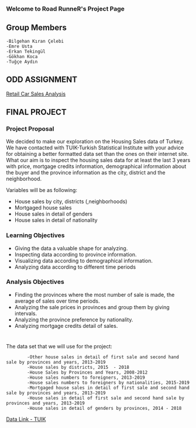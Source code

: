 ### Welcome to Road RunneR's Project Page 

## Group Members 
    -Bilgehan Kıran Çelebi
    -Emre Usta
    -Erkan Tekingül
    -Gökhan Koca
    -Tuğçe Aydın
    
## ODD ASSIGNMENT

[Retail Car Sales Analysis](ODD_Assignment.html)

## FINAL PROJECT 

### Project Proposal

We decided to make our exploration on the Housing Sales data of Turkey. We have contacted with TUIK-Turkish Statistical Institute with your advice for obtaining a better formatted data set than the ones on their internet site.  
What our aim is to inspect the housing sales data for at least the last 3 years with price, mortgage credits information, demographical information about the buyer and the province information as the city, district and the neighborhood.    

Variables will be as following:
- House sales by city, districts (,neighborhoods)
- Mortgaged house sales 
- House sales in detail of genders
- House sales in detail of nationality

### Learning Objectives
- Giving the data a valuable shape for analyzing.
- Inspecting data according to  province information.
- Visualizing data according to  demographical information.
- Analyzing data according to different time periods 

### Analysis Objectives
- Finding the provinces where the most number of sale is made, the average of sales over time periods.
- Analyzing the sale prices in provinces and group them by giving intervals.
- Analyzing the province preference by nationality. 
- Analyzing mortgage credits detail of sales.
   
#
The data set that we will use for the project: 

            -Other house sales in detail of first sale and second hand sale by provinces and years, 2013-2019 
            -House sales by districts, 2015  - 2018 
            -House Sales by Provinces and Years, 2008-2012
            -House sales numbers to foreigners, 2013-2019
            -House sales numbers to foreigners by nationalities, 2015-2019
            -Mortgaged house sales in detail of first sale and second hand sale by provinces and years, 2013-2019
            -House sales in detail of first sale and second hand sale by provinces and years, 2013-2019
            -House sales in detail of genders by provinces, 2014 - 2018 
  
  [Data Link - TUIK ](http://www.tuik.gov.tr/PreTablo.do?alt_id=1056 ) 



